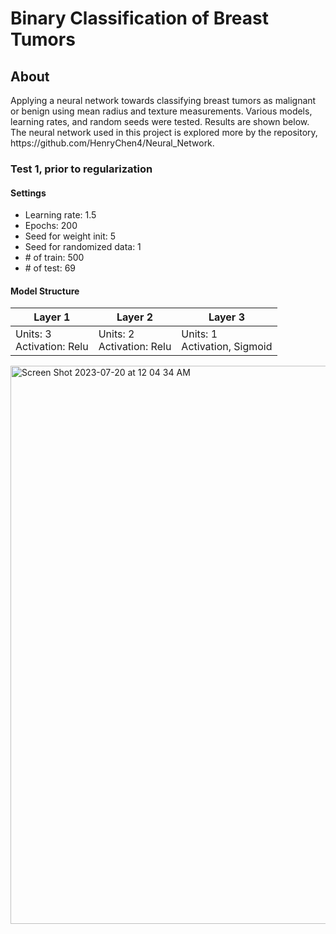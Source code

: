 <h1>Binary Classification of Breast Tumors</h1>
<h2>About</h2>
<p>Applying a neural network towards classifying breast tumors as malignant or benign using mean radius and texture measurements. Various models, learning rates, and random seeds were tested. Results are shown below. The neural network used in this project is explored more by the repository, https://github.com/HenryChen4/Neural_Network.</p>
<h3>Test 1, prior to regularization</h3>
<h4>Settings</h4>
<ul>
  <li>Learning rate: 1.5</li>
  <li>Epochs: 200</li>
  <li>Seed for weight init: 5</li>
  <li>Seed for randomized data: 1</li>
  <li># of train: 500</li>
  <li># of test: 69</li>
</ul>
<h4>Model Structure</h4>
<table class="tg">
<thead>
  <tr>
    <th class="tg-sg5v">Layer 1</th>
    <th class="tg-0pky">Layer 2</th>
    <th class="tg-0pky">Layer 3</th>
  </tr>
</thead>
<tbody>
  <tr>
    <td class="tg-0pky">Units: 3<br>Activation: Relu</td>
    <td class="tg-0pky">Units: 2<br>Activation: Relu</td>
    <td class="tg-0pky">Units: 1<br>Activation, Sigmoid</td>
  </tr>
</tbody>
</table>
<img width="893" alt="Screen Shot 2023-07-20 at 12 04 34 AM" src="https://github.com/HenryChen4/Tumor_Classification/assets/71111859/6ec7ac46-c57f-41eb-bf19-f8395191cc47">
